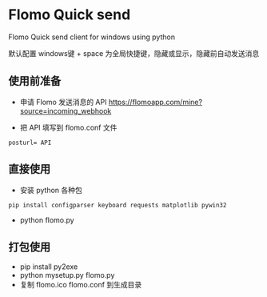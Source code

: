 # Flomo Quick send 

Flomo Quick send client for windows using python

默认配置 windows键 + space 为全局快捷键，隐藏或显示，隐藏前自动发送消息



## 使用前准备

- 申请 Flomo 发送消息的 API https://flomoapp.com/mine?source=incoming_webhook

- 把 API 填写到 flomo.conf 文件

```
posturl= API
```



## 直接使用

- 安装 python 各种包

```
pip install configparser keyboard requests matplotlib pywin32
```

- python flomo.py



## 打包使用

- pip install py2exe
- python mysetup.py flomo.py
- 复制 flomo.ico flomo.conf 到生成目录

